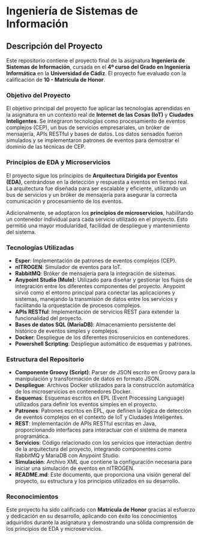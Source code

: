 # Ingeniería de Sistemas de Información

## Descripción del Proyecto

Este repositorio contiene el proyecto final de la asignatura **Ingeniería de Sistemas de Información**, cursada en el **4º curso del Grado en Ingeniería Informática** en la **Universidad de Cádiz**. El proyecto fue evaluado con la calificación de **10 - Matrícula de Honor**.

### Objetivo del Proyecto

El objetivo principal del proyecto fue aplicar las tecnologías aprendidas en la asignatura en un contexto real de **Internet de las Cosas (IoT)** y **Ciudades Inteligentes**. Se integraron tecnologías como procesamiento de eventos complejos (CEP), un bus de servicios empresariales, un bróker de mensajería, APIs RESTful y bases de datos. Los datos sensados fueron simulados y se implementaron patrones de eventos para demostrar el dominio de las técnicas de CEP.

### Principios de EDA y Microservicios

El proyecto sigue los principios de **Arquitectura Dirigida por Eventos (EDA)**, centrándose en la detección y respuesta a eventos en tiempo real. La arquitectura fue diseñada para ser escalable y eficiente, utilizando un bus de servicios y un bróker de mensajería para asegurar la correcta comunicación y procesamiento de los eventos.

Adicionalmente, se adoptaron los **principios de microservicios**, habilitando un contenedor individual para cada servicio utilizado en el proyecto. Esto permitió una mayor modularidad, facilidad de despliegue y mantenimiento del sistema.

### Tecnologías Utilizadas

- **Esper**: Implementación de patrones de eventos complejos (CEP).
- **nITROGEN**: Simulador de eventos para IoT.
- **RabbitMQ**: Bróker de mensajería para la integración de sistemas.
- **Anypoint Studio (Mule)**: Utilizado para diseñar y gestionar los flujos de integración entre los diferentes componentes del proyecto. Anypoint sirvió como el entorno principal para conectar las aplicaciones y sistemas, manejando la transmisión de datos entre los servicios y facilitando la orquestación de procesos complejos.
- **APIs RESTful**: Implementación de servicios REST para extender la funcionalidad del proyecto.
- **Bases de datos SQL (MariaDB)**: Almacenamiento persistente del histórico de eventos simples y complejos.
- **Docker**: Despliegue de los diferentes microservicios en contenedores.
- **Powershell Scripting**: Despliegue automático de esquemas y patrones.

### Estructura del Repositorio

- **Componente Groovy (Script)**: Parser de JSON escrito en Groovy para la manipulación y transformación de datos en formato JSON.
- **Despliegue**: Archivos Docker utilizados para la construcción automática de los microservicios en contenedores Docker.
- **Esquemas**: Esquemas escritos en EPL (Event Processing Language) utilizados para definir los eventos simples en el proyecto.
- **Patrones**: Patrones escritos en EPL, que definen la lógica de detección de eventos complejos en el contexto de IoT y Ciudades Inteligentes.
- **REST**: Implementación de APIs RESTful escritas en Java, proporcionando interfaces para interactuar con el sistema de manera programática.
- **Servicios**: Código relacionado con los servicios que interactúan dentro de la arquitectura del proyecto, integrando componentes como RabbitMQ y MariaDB con Anypoint Studio.
- **Simulación**: Archivo XML que contiene la configuración necesaria para iniciar una simulación de eventos en nITROGEN.
- **README.md**: Este documento, que proporciona una visión general del proyecto, su estructura y los principios utilizados en su desarrollo.

### Reconocimientos

Este proyecto ha sido calificado con **Matrícula de Honor** gracias al esfuerzo y dedicación en su desarrollo, aplicando con éxito los conocimientos adquiridos durante la asignatura y demostrando una sólida comprensión de los principios de EDA y microservicios.
